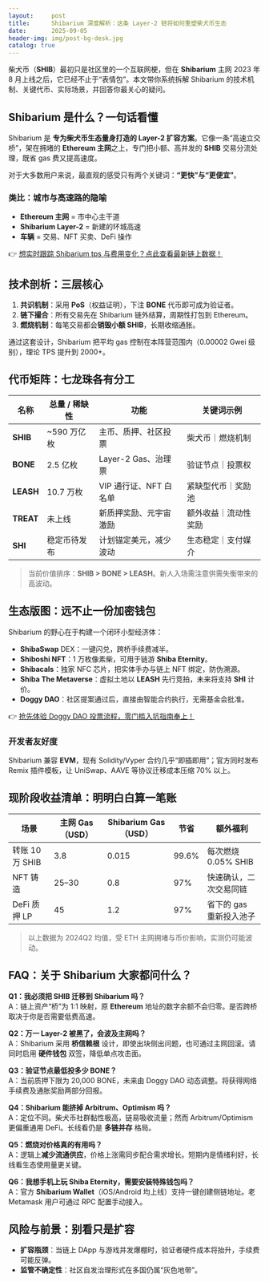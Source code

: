 ```yaml
---
layout:     post
title:      Shibarium 深度解析：这条 Layer-2 链将如何重塑柴犬币生态
date:       2025-09-05
header-img: img/post-bg-desk.jpg
catalog: true
---
```


柴犬币（**SHIB**）最初只是社区里的一个互联网梗，但在 **Shibarium** 主网 2023 年 8 月上线之后，它已经不止于“表情包”。本文带你系统拆解 Shibarium 的技术机制、关键代币、实际场景，并回答你最关心的疑问。

## Shibarium 是什么？一句话看懂

Shibarium 是 **专为柴犬币生态量身打造的 Layer-2 扩容方案**。它像一条“高速立交桥”，架在拥堵的 **Ethereum 主网**之上，专门把小额、高并发的 **SHIB** 交易分流处理，既省 gas 费又提高速度。

对于大多数用户来说，最直观的感受只有两个关键词：**“更快”与“更便宜”**。

### 类比：城市与高速路的隐喻

- **Ethereum 主网** = 市中心主干道  
- **Shibarium Layer-2** = 新建的环城高速  
- **车辆** = 交易、NFT 买卖、DeFi 操作  

👉 [想实时跟踪 Shibarium tps 与费用变化？点此查看最新链上数据！](https://okxdog.com/)

## 技术剖析：三层核心

1. **共识机制**：采用 **PoS**（权益证明），下注 **BONE** 代币即可成为验证者。  
2. **链下撮合**：所有交易先在 Shibarium 链外结算，周期性打包到 Ethereum。  
3. **燃烧机制**：每笔交易都会**销毁小额 SHIB**，长期收缩通胀。

通过这套设计，Shibarium 把平均 gas 控制在本阵营范围内（0.00002 Gwei 级别），理论 TPS 提升到 2000+。

## 代币矩阵：七龙珠各有分工

| 名称 | 总量 / 稀缺性 | 功能 | 关键词示例 |
|---|---|---|---|
| **SHIB** | ~590 万亿枚 | 主币、质押、社区投票 | 柴犬币｜燃烧机制 |
| **BONE** | 2.5 亿枚 | Layer-2 Gas、治理票 | 验证节点｜投票权 |
| **LEASH** | 10.7 万枚 | VIP 通行证、NFT 白名单 | 紧缺型代币｜奖励池 |
| **TREAT** | 未上线 | 新质押奖励、元宇宙激励 | 额外收益｜流动性奖励 |
| **SHI** | 稳定币待发布 | 计划锚定美元，减少波动 | 生态稳定｜支付媒介 |

> 当前价值排序：**SHIB > BONE > LEASH**。新人入场需注意供需失衡带来的高波动。

## 生态版图：远不止一份加密钱包

Shibarium 的野心在于构建一个闭环小型经济体：

- **ShibaSwap** DEX：一键闪兑，跨桥手续费减半。  
- **Shiboshi NFT**：1 万枚像素柴，可用于链游 **Shiba Eternity**。  
- **Shibacals**：独家 NFC 芯片，把实体手办与链上 NFT 绑定，防伪溯源。  
- **Shiba The Metaverse**：虚拟土地以 **LEASH** 先行竞拍，未来将支持 **SHI** 计价。  
- **Doggy DAO**：社区提案通过后，直接由智能合约执行，无需基金会批准。

👉 [抢先体验 Doggy DAO 投票流程，零门槛入坑指南奉上！](https://okxdog.com/)

### 开发者友好度

Shibarium 兼容 **EVM**，现有 Solidity/Vyper 合约几乎“即插即用”；官方同时发布 Remix 插件模板，让 UniSwap、AAVE 等协议迁移成本压缩 70% 以上。

## 现阶段收益清单：明明白白算一笔账

| 场景 | 主网 Gas（USD） | Shibarium Gas（USD） | 节省 | 额外福利 |
|---|---|---|---|---|
| 转账 10 万 SHIB | 3.8 | 0.015 | 99.6% | 每次燃烧 0.05% SHIB |
| NFT 铸造 | 25–30 | 0.8 | 97% | 快速确认，二次交易同链 |
| DeFi 质押 LP | 45 | 1.2 | 97% | 省下的 gas 重新投入池子 |

> 以上数据为 2024Q2 均值，受 ETH 主网拥堵与币价影响，实测仍可能波动。

## FAQ：关于 Shibarium 大家都问什么？

**Q1：我必须把 SHIB 迁移到 Shibarium 吗？**  
A：链上资产“桥”为 1:1 映射，原 **Ethereum** 地址的数字余额不会归零。是否跨桥取决于你是否需要低费高速。

**Q2：万一 Layer-2 被黑了，会波及主网吗？**  
A：Shibarium 采用 **桥信赖根** 设计，即使出块侧出问题，也可通过主网回滚。请同时启用 **硬件钱包** 双签，降低单点攻击面。

**Q3：验证节点最低投多少 BONE？**  
A：当前质押下限为 20,000 BONE，未来由 Doggy DAO 动态调整。将获得网络手续费及通胀奖励两部分回报。

**Q4：Shibarium 能挤掉 Arbitrum、Optimism 吗？**  
A：定位不同。柴犬币社群黏性极高，链易吸收流量；然而 Arbitrum/Optimism 更偏重通用 DeFi。长线看仍是 **多链并存** 格局。

**Q5：燃烧对价格真的有用吗？**  
A：逻辑上**减少流通供应**，价格上涨需同步配合需求增长。短期内是情绪利好，长线看生态使用量更关键。

**Q6：我想手机上玩 Shiba Eternity，需要安装特殊钱包吗？**  
A：官方 **Shibarium Wallet**（iOS/Android 均上线）支持一键创建侧链地址。老 Metamask 用户可通过 RPC 配置手动接入。

## 风险与前景：别看只是扩容

- **扩容瓶颈**：当链上 DApp 与游戏并发爆棚时，验证者硬件成本将抬升，手续费可能反弹。  
- **监管不确定性**：社区自发治理形式在多国仍属“灰色地带”。